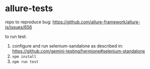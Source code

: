 # allure-tests
repo to reproduce bug: https://github.com/allure-framework/allure-js/issues/656

to run test:
1. configure and run selenium-sandalone as described in: https://github.com/gemini-testing/hermione#selenium-standalone
2. `npm install`
3. `npm run test`
